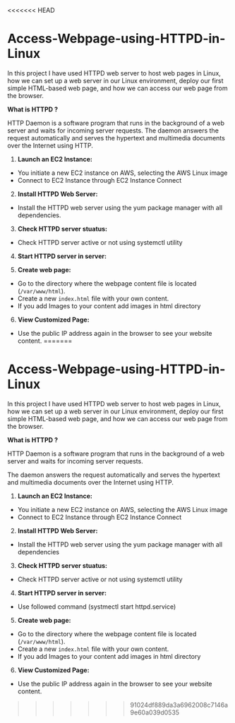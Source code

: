 <<<<<<< HEAD
# Access-Webpage-using-HTTPD-in-Linux
In this project I have used HTTPD web server to host web pages in Linux, how we can set up a web server in our Linux environment, deploy our first simple HTML-based web page, and how we can access our web page from the browser.

 **What is HTTPD ?**

HTTP Daemon is a software program that runs in the background of a web server and waits for incoming server requests.
The daemon answers the request automatically and serves the hypertext and multimedia documents over the Internet using HTTP.

1. **Launch an EC2 Instance:**
- You initiate a new EC2 instance on AWS, selecting the AWS Linux image
- Connect to EC2 Instance through EC2 Instance Connect
2. **Install HTTPD Web Server:**
- Install the HTTPD web server using the yum package manager with all dependencies.

3. **Check HTTPD server stuatus:**
- Check HTTPD server active or not using systemctl utility

4. **Start HTTPD server in server:**

5. **Create web page:**
- Go to the directory where the webpage content file is located (`/var/www/html`).
- Create a new `index.html` file with your own content.
- If you add Images to your content add images in html directory

6. **View Customized Page:**
- Use the public IP address again in the browser to see your website content.
=======
# Access-Webpage-using-HTTPD-in-Linux
In this project I have used HTTPD web server to host web pages in Linux, how we can set up a web server in our Linux environment, deploy our first simple HTML-based web page, and how we can access our web page from the browser.

 **What is HTTPD ?**

HTTP Daemon is a software program that runs in the background of a web server and waits for incoming server requests.

The daemon answers the request automatically and serves the hypertext and multimedia documents over the Internet using HTTP.

1. **Launch an EC2 Instance:**
- You initiate a new EC2 instance on AWS, selecting the AWS Linux image
- Connect to EC2 Instance through EC2 Instance Connect
2. **Install HTTPD Web Server:**
- Install the HTTPD web server using the yum package manager with all dependencies
3. **Check HTTPD server stuatus:**
- Check HTTPD server active or not using systemctl utility

4. **Start HTTPD server in server:**
- Use followed command (systmectl start httpd.service)
5. **Create web page:**
- Go to the directory where the webpage content file is located (`/var/www/html`).
- Create a new `index.html` file with your own content.
- If you add Images to your content add images in html directory

6. **View Customized Page:**
- Use the public IP address again in the browser to see your website content.
>>>>>>> 91024df889da3a6962008c7146a9e60a039d0535
